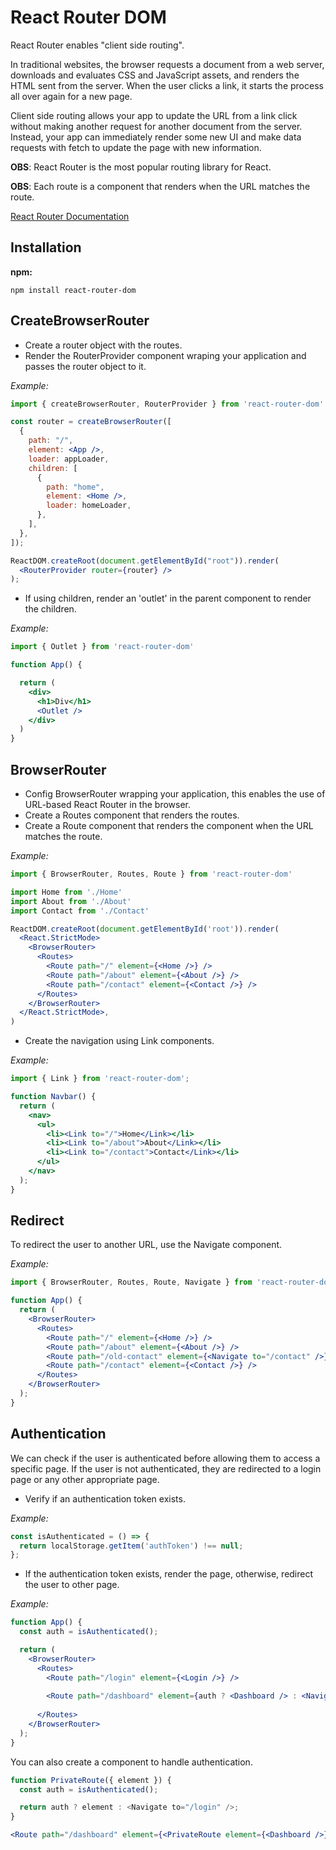 # React Router DOM

React Router enables "client side routing".

In traditional websites, the browser requests a document from a web server, downloads and evaluates CSS and JavaScript assets, and renders the HTML sent from the server. When the user clicks a link, it starts the process all over again for a new page.

Client side routing allows your app to update the URL from a link click without making another request for another document from the server. Instead, your app can immediately render some new UI and make data requests with fetch to update the page with new information.

**OBS**: React Router is the most popular routing library for React.

**OBS**: Each route is a component that renders when the URL matches the route.

<a href="https://reactrouter.com/en/main" target="_blank">React Router Documentation</a>

## Installation

**npm:**

```console
npm install react-router-dom
```

## CreateBrowserRouter

- Create a router object with the routes.
- Render the RouterProvider component wraping your application and passes the router object to it.

*Example:*

```jsx
import { createBrowserRouter, RouterProvider } from 'react-router-dom'

const router = createBrowserRouter([
  {
    path: "/",
    element: <App />,
    loader: appLoader,
    children: [
      {
        path: "home",
        element: <Home />,
        loader: homeLoader,
      },
    ],
  },
]);

ReactDOM.createRoot(document.getElementById("root")).render(
  <RouterProvider router={router} />
);
```

- If using children, render an 'outlet' in the parent component to render the children.

*Example:*

```jsx
import { Outlet } from 'react-router-dom'

function App() {

  return (
    <div>
      <h1>Div</h1>
      <Outlet />
    </div>
  )
}
```

## BrowserRouter

- Config BrowserRouter wrapping your application, this enables the use of URL-based React Router in the browser.
- Create a Routes component that renders the routes.
- Create a Route component that renders the component when the URL matches the route.

*Example:*

```jsx
import { BrowserRouter, Routes, Route } from 'react-router-dom'

import Home from './Home'
import About from './About'
import Contact from './Contact'

ReactDOM.createRoot(document.getElementById('root')).render(
  <React.StrictMode>
    <BrowserRouter>
      <Routes>
        <Route path="/" element={<Home />} />
        <Route path="/about" element={<About />} />
        <Route path="/contact" element={<Contact />} />
      </Routes>
    </BrowserRouter>
  </React.StrictMode>,
)
```

- Create the navigation using Link components.

*Example:*

```jsx
import { Link } from 'react-router-dom';

function Navbar() {
  return (
    <nav>
      <ul>
        <li><Link to="/">Home</Link></li>
        <li><Link to="/about">About</Link></li>
        <li><Link to="/contact">Contact</Link></li>
      </ul>
    </nav>
  );
}
```

## Redirect

To redirect the user to another URL, use the Navigate component.

*Example:*

```jsx
import { BrowserRouter, Routes, Route, Navigate } from 'react-router-dom'

function App() {
  return (
    <BrowserRouter>
      <Routes>
        <Route path="/" element={<Home />} />
        <Route path="/about" element={<About />} />
        <Route path="/old-contact" element={<Navigate to="/contact" />} />
        <Route path="/contact" element={<Contact />} />
      </Routes>
    </BrowserRouter>
  );
}
```

## Authentication

We can check if the user is authenticated before allowing them to access a specific page. If the user is not authenticated, they are redirected to a login page or any other appropriate page.

- Verify if an authentication token exists.

*Example:*

```jsx
const isAuthenticated = () => {
  return localStorage.getItem('authToken') !== null;
};
```

- If the authentication token exists, render the page, otherwise, redirect the user to other page.

*Example:*

```jsx
function App() {
  const auth = isAuthenticated();

  return (
    <BrowserRouter>
      <Routes>
        <Route path="/login" element={<Login />} />
        
        <Route path="/dashboard" element={auth ? <Dashboard /> : <Navigate to="/login" />;} />
        
      </Routes>
    </BrowserRouter>
  );
}
```

You can also create a component to handle authentication.

```jsx
function PrivateRoute({ element }) {
  const auth = isAuthenticated();

  return auth ? element : <Navigate to="/login" />;
}
```
```jsx
<Route path="/dashboard" element={<PrivateRoute element={<Dashboard />} />} />
```